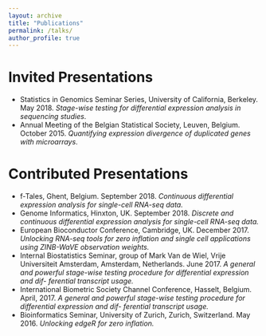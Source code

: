 ```yaml
---
layout: archive
title: "Publications"
permalink: /talks/
author_profile: true
---
```


# Invited Presentations

 - Statistics in Genomics Seminar Series, University of California, Berkeley. May 2018.
 *Stage-wise testing for differential expression analysis in sequencing studies*.
 - Annual Meeting of the Belgian Statistical Society, Leuven, Belgium. October 2015.
 *Quantifying expression divergence of duplicated genes with microarrays*.
 
# Contributed Presentations
 
 - f-Tales, Ghent, Belgium. September 2018. *Continuous differential expression analysis for single-cell RNA-seq data.*
 - Genome Informatics, Hinxton, UK. September 2018. *Discrete and continuous differential expression analysis for single-cell RNA-seq data.*
 - European Bioconductor Conference, Cambridge, UK. December 2017. *Unlocking RNA-seq tools for zero inflation and single cell applications using ZINB-WaVE observation weights.*
 - Internal Biostatistics Seminar, group of Mark Van de Wiel, Vrije Universiteit Amsterdam, Amsterdam, Netherlands. June 2017. *A general and powerful stage-wise testing procedure for differential expression and dif- ferential transcript usage.*
 - International Biometric Society Channel Conference, Hasselt, Belgium. April, 2017. *A general and powerful stage-wise testing procedure for differential expression and dif- ferential transcript usage.*
  - Bioinformatics Seminar, University of Zurich, Zurich, Switzerland. May 2016. *Unlocking edgeR for zero inflation.*


